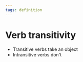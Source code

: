 ```yaml
---
tags: definition
---
```


# Verb transitivity

* Transitive verbs take an object
* Intransitive verbs don't
